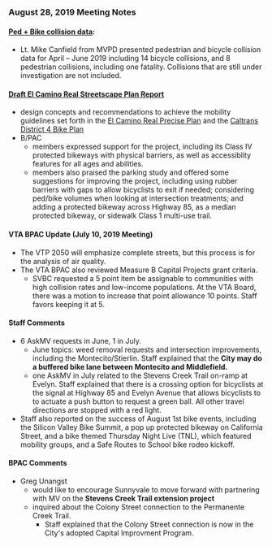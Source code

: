 ### August 28, 2019 Meeting Notes

#### [Ped + Bike collision data](https://www.mountainview.gov/depts/pw/transport/gettingaround/collisions_involving_pedestrians_and_bicyclists.asp):
- Lt. Mike Canfield from MVPD presented pedestrian and bicycle collision data for April – June 2019 including 14 bicycle collisions, and 8 pedestrian collisions, including one fatality. Collisions that are still under investigation are not included.

#### [Draft El Camino Real Streetscape Plan Report](https://www.mountainview.gov/civicax/filebank/blobdload.aspx?BlobID=30132)
- design concepts and recommendations to achieve the mobility guidelines set forth in the [El Camino Real Precise Plan](https://www.mountainview.gov/civicax/filebank/blobdload.aspx?BlobID=29701) and the [Caltrans District 4 Bike Plan](https://dot.ca.gov/caltrans-near-me/district-4/d4-popular-links/d4-bike-plan)
- B/PAC 
   - members expressed support for the project, including its Class IV protected bikeways with physical barriers, as well as accessiblity features for all ages and abilities.
   - members also praised the parking study and offered some suggestions for improving the project, including using rubber barriers with gaps to allow bicyclists to exit if needed; considering ped/bike volumes when looking at intersection treatments; and adding a protected bikeway across Highway 85, as a median protected bikeway, or sidewalk
Class 1 multi-use trail. 

#### VTA BPAC Update (July 10, 2019 Meeting)
- The VTP 2050 will emphasize complete streets, but this process is for the analysis of air quality. 
- The VTA BPAC also reviewed Measure B Capital Projects grant criteria. 
   - SVBC requested a 5 point item be assignable to communities with high collision rates and low-income populations. At the VTA Board, there was a motion to increase that point allowance 10 points. Staff favors keeping it at 5.

#### Staff Comments
- 6 AskMV requests in June, 1 in July. 
   - June topics: weed removal requests and intersection improvements, including the Montecito/Stierlin. Staff explained that the **City may do a buffered bike lane between Montecito and Middlefield.** 
   - one AskMV in July related to the Stevens Creek Trail on-ramp at Evelyn. Staff explained that there is a crossing option for bicyclists at the signal at
Highway 85 and Evelyn Avenue that allows bicyclists to to actuate a push button to request a green ball. All other travel directions are stopped with a red light.
- Staff also reported on the success of August 1st bike events, including the Silicon Valley Bike Summit, a pop up protected bikeway on California Street, and a bike themed
Thursday Night Live (TNL), which featured mobility groups, and a Safe Routes to School bike rodeo kickoff. 

#### BPAC Comments
- Greg Unangst
   - would like to encourage Sunnyvale to move forward with partnering with MV on the **Stevens Creek Trail extension project** 
   - inquired about the Colony Street connection to the Permanente Creek Trail. 
      - Staff explained that the Colony Street connection is now in the City's adopted Capital Improvment Program.
